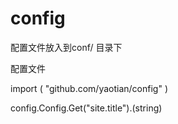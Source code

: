 config
======
配置文件放入到conf/ 目录下


配置文件


import (
    "github.com/yaotian/config"
)

config.Config.Get("site.title").(string)
